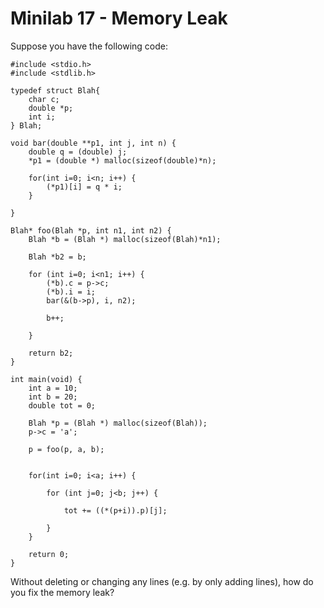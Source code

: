 # Minilab 17 - Memory Leak

Suppose you have the following code:

```
#include <stdio.h>
#include <stdlib.h>

typedef struct Blah{
    char c;
    double *p;
    int i;
} Blah;

void bar(double **p1, int j, int n) {
    double q = (double) j;
    *p1 = (double *) malloc(sizeof(double)*n);

    for(int i=0; i<n; i++) {
        (*p1)[i] = q * i;
    }

}

Blah* foo(Blah *p, int n1, int n2) {
    Blah *b = (Blah *) malloc(sizeof(Blah)*n1);

    Blah *b2 = b;

    for (int i=0; i<n1; i++) {
        (*b).c = p->c;
        (*b).i = i;
        bar(&(b->p), i, n2);

        b++;

    }

    return b2;
}

int main(void) {
    int a = 10;
    int b = 20;
    double tot = 0;

    Blah *p = (Blah *) malloc(sizeof(Blah));
    p->c = 'a';

    p = foo(p, a, b);


    for(int i=0; i<a; i++) {
        
        for (int j=0; j<b; j++) {
            
            tot += ((*(p+i)).p)[j];

        }
    }

    return 0;
}
```

Without deleting or changing any lines (e.g. by only adding lines),
how do you fix the memory leak?
